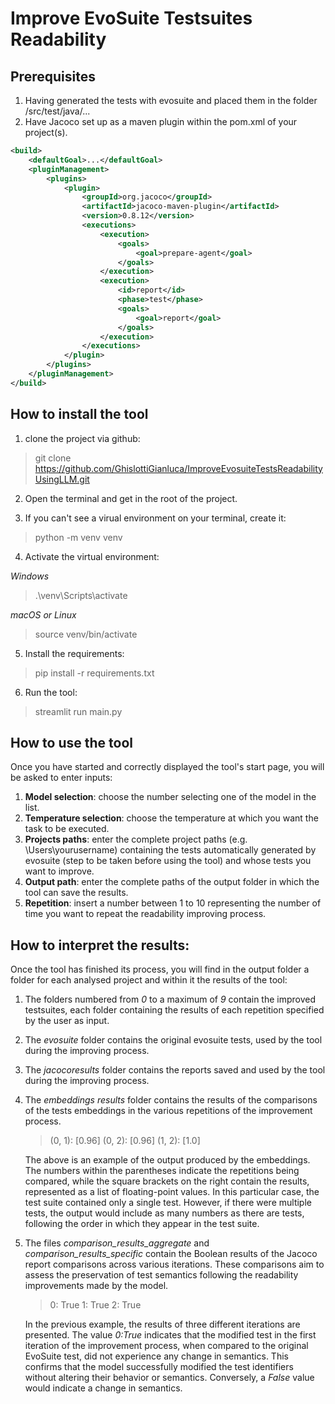 # Improve EvoSuite Testsuites Readability

## Prerequisites
1. Having generated the tests with evosuite and placed them in the folder /src/test/java/...
2. Have Jacoco set up as a maven plugin within the pom.xml of your project(s).
```xml
<build>
    <defaultGoal>...</defaultGoal>
    <pluginManagement>
        <plugins>
            <plugin>
                <groupId>org.jacoco</groupId>
                <artifactId>jacoco-maven-plugin</artifactId>
                <version>0.8.12</version>
                <executions>
                    <execution>
                        <goals>
                            <goal>prepare-agent</goal>
                        </goals>
                    </execution>
                    <execution>
                        <id>report</id>
                        <phase>test</phase>
                        <goals>
                            <goal>report</goal>
                        </goals>
                    </execution>
                </executions>
            </plugin>
        </plugins>
    </pluginManagement>
</build>
```

## How to install the tool

1. clone the project via github:
> git clone https://github.com/GhislottiGianluca/ImproveEvosuiteTestsReadabilityUsingLLM.git

2. Open the terminal and get in the root of the project.

3. If you can't see a virual environment on your terminal, create it:
> python -m venv venv

4. Activate the virtual environment:

*Windows*
> .\venv\Scripts\activate

*macOS or Linux*
> source venv/bin/activate

5. Install the requirements:
> pip install -r requirements.txt

6. Run the tool:
> streamlit run main.py


## How to use the tool

Once you have started and correctly displayed the tool's start page, you will be asked to enter inputs:

1. **Model selection**: choose the number selecting one of the model in the list.
2. **Temperature selection**: choose the temperature at which you want the task to be executed.
3. **Projects paths**: enter the complete project paths (e.g. \Users\yourusername) containing the tests automatically generated by evosuite (step to be taken before using the tool) and whose tests you want to improve.
4. **Output path**: enter the complete paths of the output folder in which the tool can save the results.
5. **Repetition**: insert a number between 1 to 10 representing the number of time you want to repeat the readability improving process.


## How to interpret the results:
Once the tool has finished its process, you will find in the output folder a folder for each analysed project and within it the results of the tool:
1. The folders numbered from *0* to a maximum of *9* contain the improved testsuites, each folder containing the results of each repetition specified by the user as input.
2. The *evosuite* folder contains the original evosuite tests, used by the tool during the improving process.
3. The *jacocoresults* folder contains the reports saved and used by the tool during the improving process.
4. The *embeddings results* folder contains the results of the comparisons of the tests embeddings in the various repetitions of the improvement process.
    > (0, 1): [0.96]
     (0, 2): [0.96]
     (1, 2): [1.0]
    
    The above is an example of the output produced by the embeddings. The numbers within the parentheses indicate the repetitions being compared, while the square brackets on the right contain the results, represented as a list of floating-point values. In this particular case, the test suite contained only a single test. However, if there were multiple tests, the output would include as many numbers as there are tests, following the order in which they appear in the test suite.
   
5. The files *comparison_results_aggregate* and *comparison_results_specific* contain the Boolean results of the Jacoco report comparisons across various iterations. These comparisons aim to assess the preservation of test semantics following the readability improvements made by the model. 

    >   0: True
        1: True
        2: True
   > 
   In the previous example, the results of three different iterations are presented. The value *0:True* indicates that the modified test in the first iteration of the improvement process, when compared to the original EvoSuite test, did not experience any change in semantics. This confirms that the model successfully modified the test identifiers without altering their behavior or semantics. Conversely, a *False* value would indicate a change in semantics.







